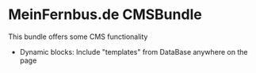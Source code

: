 # MeinFernbus.de CMSBundle

This bundle offers some CMS functionality

 - Dynamic blocks: Include "templates" from DataBase anywhere on the page